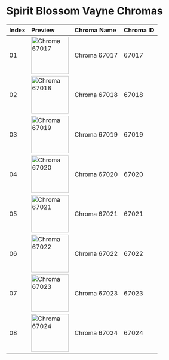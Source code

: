 # Spirit Blossom Vayne Chromas

| Index | Preview | Chroma Name | Chroma ID |
|:---|:---|:---|:---|
| 01 | <img src='https://raw.communitydragon.org/latest/plugins/rcp-be-lol-game-data/global/default/v1/champion-chroma-images/67/67017.png' alt='Chroma 67017' width='100'> | Chroma 67017 | 67017 |
| 02 | <img src='https://raw.communitydragon.org/latest/plugins/rcp-be-lol-game-data/global/default/v1/champion-chroma-images/67/67018.png' alt='Chroma 67018' width='100'> | Chroma 67018 | 67018 |
| 03 | <img src='https://raw.communitydragon.org/latest/plugins/rcp-be-lol-game-data/global/default/v1/champion-chroma-images/67/67019.png' alt='Chroma 67019' width='100'> | Chroma 67019 | 67019 |
| 04 | <img src='https://raw.communitydragon.org/latest/plugins/rcp-be-lol-game-data/global/default/v1/champion-chroma-images/67/67020.png' alt='Chroma 67020' width='100'> | Chroma 67020 | 67020 |
| 05 | <img src='https://raw.communitydragon.org/latest/plugins/rcp-be-lol-game-data/global/default/v1/champion-chroma-images/67/67021.png' alt='Chroma 67021' width='100'> | Chroma 67021 | 67021 |
| 06 | <img src='https://raw.communitydragon.org/latest/plugins/rcp-be-lol-game-data/global/default/v1/champion-chroma-images/67/67022.png' alt='Chroma 67022' width='100'> | Chroma 67022 | 67022 |
| 07 | <img src='https://raw.communitydragon.org/latest/plugins/rcp-be-lol-game-data/global/default/v1/champion-chroma-images/67/67023.png' alt='Chroma 67023' width='100'> | Chroma 67023 | 67023 |
| 08 | <img src='https://raw.communitydragon.org/latest/plugins/rcp-be-lol-game-data/global/default/v1/champion-chroma-images/67/67024.png' alt='Chroma 67024' width='100'> | Chroma 67024 | 67024 |
